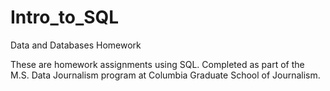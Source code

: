 # Intro_to_SQL
Data and Databases Homework

These are homework assignments using SQL. Completed as part of the M.S. Data Journalism program at Columbia Graduate School of Journalism.
